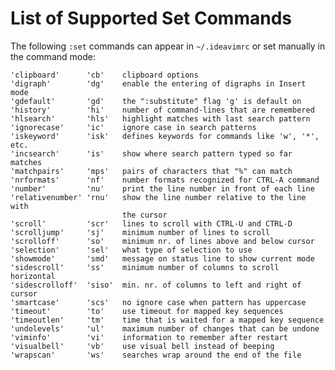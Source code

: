 List of Supported Set Commands
==============================

The following `:set` commands can appear in `~/.ideavimrc` or set manually in the command mode:

    'clipboard'      'cb'    clipboard options
    'digraph'        'dg'    enable the entering of digraphs in Insert mode
    'gdefault'       'gd'    the ":substitute" flag 'g' is default on
    'history'        'hi'    number of command-lines that are remembered
    'hlsearch'       'hls'   highlight matches with last search pattern
    'ignorecase'     'ic'    ignore case in search patterns
    'iskeyword'      'isk'   defines keywords for commands like 'w', '*', etc.
    'incsearch'      'is'    show where search pattern typed so far matches
    'matchpairs'     'mps'   pairs of characters that "%" can match
    'nrformats'      'nf'    number formats recognized for CTRL-A command
    'number'         'nu'    print the line number in front of each line
    'relativenumber' 'rnu'   show the line number relative to the line with
                             the cursor
    'scroll'         'scr'   lines to scroll with CTRL-U and CTRL-D
    'scrolljump'     'sj'    minimum number of lines to scroll
    'scrolloff'      'so'    minimum nr. of lines above and below cursor
    'selection'      'sel'   what type of selection to use
    'showmode'       'smd'   message on status line to show current mode
    'sidescroll'     'ss'    minimum number of columns to scroll horizontal
    'sidescrolloff'  'siso'  min. nr. of columns to left and right of cursor
    'smartcase'      'scs'   no ignore case when pattern has uppercase
    'timeout'        'to'    use timeout for mapped key sequences
    'timeoutlen'     'tm'    time that is waited for a mapped key sequence
    'undolevels'     'ul'    maximum number of changes that can be undone
    'viminfo'        'vi'    information to remember after restart
    'visualbell'     'vb'    use visual bell instead of beeping
    'wrapscan'       'ws'    searches wrap around the end of the file
